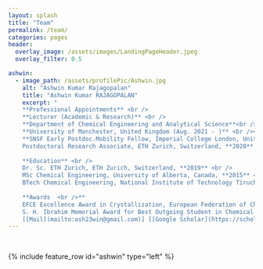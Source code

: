 ```yaml
---
layout: splash
title: "Team"
permalink: /team/
categories: pages
header:
  overlay_image: /assets/images/LandingPageHeader.jpeg
  overlay_filter: 0.5

ashwin:
  - image_path: /assets/profilePic/Ashwin.jpg
    alt: "Ashwin Kumar Rajagopalan"
    title: "Ashwin Kumar RAJAGOPALAN"
    excerpt: "
    **Professional Appointments** <br />
    **Lecturer (Academic & Research)** <br />
    **Department of Chemical Engineering and Analytical Science**<br />
    **University of Manchester, United Kingdom (Aug. 2021 - )** <br /><br />
    **SNSF Early Postdoc.Mobility Fellow, Imperial College London, United Kingdom** <br />
    Postdoctoral Research Associate, ETH Zurich, Switzerland, **2020** <br /> <br />
    
    **Education** <br />
    Dr. Sc. ETH Zurich, ETH Zurich, Switzerland, **2019** <br />
    MSc Chemical Engineering, University of Alberta, Canada, **2015** <br />
    BTech Chemical Engineering, National Institute of Technology Tiruchirappalli (NITT), India, **2013**  <br /> <br />
    
    **Awards  <br />** 
    EFCE Excellence Award in Crystallization, European Federation of Chemical Engineering, **2020** <br />
    S. H. Ibrahim Memorial Award for Best Outgoing Student in Chemical Engineering (NITT), **2013** <br /> <br />
    [[Mail](mailto:ash23win@gmail.com)] [[Google Scholar](https://scholar.google.com/citations?user=RbjoJDIAAAAJ&hl=en)] [[CV](/assets/cv/Rajagopalan_CV_Mar21.pdf)]"
---
```



<br />


{% include feature_row id="ashwin" type="left" %}
